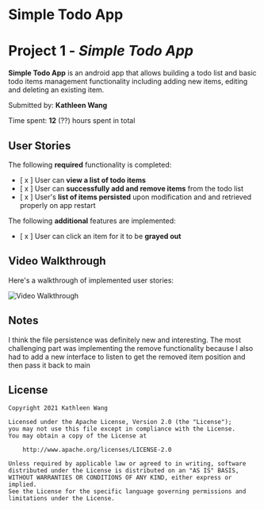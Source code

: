 # Simple Todo App

# Project 1 - *Simple Todo App*

**Simple Todo App** is an android app that allows building a todo list and basic todo items management functionality including adding new items, editing and deleting an existing item.

Submitted by: **Kathleen Wang**

Time spent: **12** (??) hours spent in total

## User Stories

The following **required** functionality is completed:

* [ x ] User can **view a list of todo items**
* [ x ] User can **successfully add and remove items** from the todo list
* [ x ] User's **list of items persisted** upon modification and and retrieved properly on app restart

The following **additional** features are implemented:

* [ x ] User can click an item for it to be **grayed out**

## Video Walkthrough

Here's a walkthrough of implemented user stories:

<img src='https://media.discordapp.net/attachments/701277128951595032/807839763473236028/screen-capture.gif' title='Video Walkthrough' width='' alt='Video Walkthrough' />

## Notes

I think the file persistence was definitely new and interesting. The most challenging part was implementing the remove functionality because I also had to add a new interface to listen to get the removed item position and then pass it back to main  

## License

    Copyright 2021 Kathleen Wang

    Licensed under the Apache License, Version 2.0 (the "License");
    you may not use this file except in compliance with the License.
    You may obtain a copy of the License at

        http://www.apache.org/licenses/LICENSE-2.0

    Unless required by applicable law or agreed to in writing, software
    distributed under the License is distributed on an "AS IS" BASIS,
    WITHOUT WARRANTIES OR CONDITIONS OF ANY KIND, either express or implied.
    See the License for the specific language governing permissions and
    limitations under the License.
